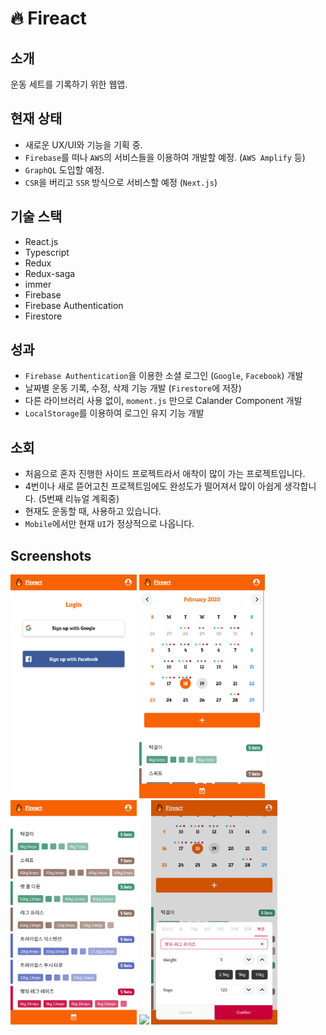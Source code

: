 # 🔥 Fireact

## 소개
운동 세트를 기록하기 위한 웹앱.

## 현재 상태

- 새로운 UX/UI와 기능을 기획 중.
- `Firebase`를 떠나 `AWS`의 서비스들을 이용하여 개발할 예정. (`AWS Amplify` 등)
- `GraphQL` 도입할 예정.
- `CSR`을 버리고 `SSR` 방식으로 서비스할 예정 (`Next.js`)

## 기술 스택

- React.js
- Typescript
- Redux
- Redux-saga
- immer
- Firebase
- Firebase Authentication
- Firestore

## 성과

- `Firebase Authentication`을 이용한 소셜 로그인 (`Google`, `Facebook`) 개발
- 날짜별 운동 기록, 수정, 삭제 기능 개발 (`Firestore`에 저장) 
- 다른 라이브러리 사용 없이, `moment.js` 만으로 Calander Component 개발
- `LocalStorage`를 이용하여 로그인 유지 기능 개발

## 소회

- 처음으로 혼자 진행한 사이드 프로젝트라서 애착이 많이 가는 프로젝트입니다.
- 4번이나 새로 뜯어고친 프로젝트임에도 완성도가 떨어져서 많이 아쉽게 생각합니다. (5번째 리뉴얼 계획중)
- 현재도 운동할 때, 사용하고 있습니다. 
- `Mobile`에서만 현재 `UI`가 정상적으로 나옵니다.


## Screenshots

<img src="./doc/img/Login.png" width="40%"></img>
<img src="./doc/img/Calandar2.png" width="40%"></img>
<img src="./doc/img/Workout_list.png" width="40%"></img>
<img src="./doc/img/Calandar_Log.png" width="40%"></img>
<img src="./doc/img/Input_Log.png" width="40%"></img>
